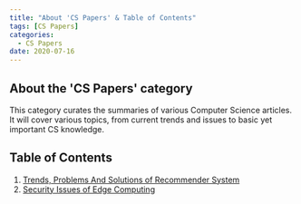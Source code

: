 ```yaml
---
title: "About 'CS Papers' & Table of Contents"
tags: [CS Papers]
categories:
  - CS Papers
date: 2020-07-16
---
```


## **About the 'CS Papers' category**

This category curates the summaries of various Computer Science articles. It will cover various topics, from current trends and issues to basic yet important CS knowledge.


## Table of Contents

1. [Trends, Problems And Solutions of Recommender System](#https://chaerim-kim.github.io/cs%20papers/Papers-2/)
2. [Security Issues of Edge Computing](#https://chaerim-kim.github.io/cs%20papers/Papers-3/)
